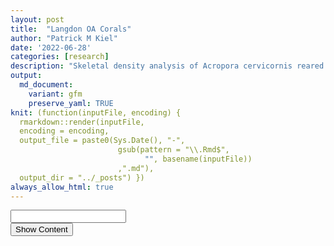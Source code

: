 ```yaml
---
layout: post
title:  "Langdon OA Corals"
author: "Patrick M Kiel"
date: '2022-06-28'
categories: [research]
description: "Skeletal density analysis of Acropora cervicornis reared under ocean acidification and control experiment conditions."
output:
  md_document:
    variant: gfm
    preserve_yaml: TRUE
knit: (function(inputFile, encoding) {
  rmarkdown::render(inputFile, 
  encoding = encoding, 
  output_file = paste0(Sys.Date(), "-",
                        gsub(pattern = "\\.Rmd$",
                              "", basename(inputFile))
                        ,".md"), 
  output_dir = "../_posts") })
always_allow_html: true
---
```


<script type="text/javascript">
function verify() {
  if (document.getElementById('password').value === 'acidification') {
    document.getElementById('HIDDENDIV').classList.remove("hidden"); 
    document.getElementById('credentials').classList.add("hidden"); // Hide the div containing the credentials
  } else {
    alert('Invalid Password! You cannot view this content.');
    password.setSelectionRange(0, password.value.length);
  }
  return false;
}
</script>
<style type="text/css">
/*Change content Display */
.hidden {
  display: none;
}
</style>
<!-- The password box -->

<div id="credentials">

<input type="text" id="password" onkeydown="if (event.keyCode == 13) verify()" />
<br/>
<input id="button" type="button" value="Show Content" onclick="verify()" />

</div>

<!-- The content we want to show after password -->

<div id="HIDDENDIV" class="hidden" markdown="1">

# Overview

Here, I analyze the 11 coral skeletons grown under OA and ambient
conditions. I first investigate the vertical extension and calcification
data collected by the Langdon Lab, and then I look at the response of
skeletal density to OA treatment. I further compare analyses at
different thresholding, different scales of segmentation, and the
different metrics I could standardize densities to facilitate “apples to
apples” comparisons.

To remove genotype-specific variability from the analysis, a subset of 8
genetically distinct corals is selected with 4 corals each in the
acidified group and the control group. The remaining 3 corals, all of
genotype ‘P-Lirman’ and in the control group, are then compared to the
other control corals to piece apart genotypic influence on skeletal bulk
densities.

# Linear Growth Analysis

![](/notebook/images/LangdonCorals/unnamed-chunk-3-1.png)<!-- -->![](/notebook/images/LangdonCorals/unnamed-chunk-3-2.png)<!-- -->![](/notebook/images/LangdonCorals/unnamed-chunk-3-3.png)<!-- -->![](/notebook/images/LangdonCorals/unnamed-chunk-3-4.png)<!-- -->![](/notebook/images/LangdonCorals/unnamed-chunk-3-5.png)<!-- -->

## Statistical Testing

#### Growth

![](/notebook/images/LangdonCorals/unnamed-chunk-4-1.png)<!-- -->

    ## # A tibble: 2 x 4
    ##   treatment variable statistic     p
    ##   <chr>     <chr>        <dbl> <dbl>
    ## 1 HCO2      growth       0.998 0.995
    ## 2 LCO2      growth       0.980 0.902

    ## # A tibble: 1 x 5
    ##     df1   df2 statistic     p variable
    ##   <int> <int>     <dbl> <dbl> <chr>   
    ## 1     1     6      1.32 0.294 growth

<table class=" lightable-classic" style="font-family: &quot;Arial Narrow&quot;, &quot;Source Sans Pro&quot;, sans-serif; margin-left: auto; margin-right: auto;">
<caption>
T-Test Results of Vertical Extension
</caption>
<thead>
<tr>
<th style="text-align:center;font-weight: bold;">
.y.
</th>
<th style="text-align:center;font-weight: bold;">
group1
</th>
<th style="text-align:center;font-weight: bold;">
group2
</th>
<th style="text-align:center;font-weight: bold;">
n1
</th>
<th style="text-align:center;font-weight: bold;">
n2
</th>
<th style="text-align:center;font-weight: bold;">
statistic
</th>
<th style="text-align:center;font-weight: bold;">
df
</th>
<th style="text-align:center;font-weight: bold;">
p
</th>
</tr>
</thead>
<tbody>
<tr>
<td style="text-align:center;">
growth
</td>
<td style="text-align:center;">
HCO2
</td>
<td style="text-align:center;">
LCO2
</td>
<td style="text-align:center;">
4
</td>
<td style="text-align:center;">
4
</td>
<td style="text-align:center;">
2.083
</td>
<td style="text-align:center;">
6
</td>
<td style="text-align:center;">
0.082
</td>
</tr>
</tbody>
</table>
<table class=" lightable-classic" style="font-family: &quot;Arial Narrow&quot;, &quot;Source Sans Pro&quot;, sans-serif; margin-left: auto; margin-right: auto;">
<caption>
Effect Size Results of Vertical Extension
</caption>
<thead>
<tr>
<th style="text-align:center;font-weight: bold;">
.y.
</th>
<th style="text-align:center;font-weight: bold;">
group1
</th>
<th style="text-align:center;font-weight: bold;">
group2
</th>
<th style="text-align:center;font-weight: bold;">
effsize
</th>
<th style="text-align:center;font-weight: bold;">
n1
</th>
<th style="text-align:center;font-weight: bold;">
n2
</th>
<th style="text-align:center;font-weight: bold;">
magnitude
</th>
</tr>
</thead>
<tbody>
<tr>
<td style="text-align:center;">
growth
</td>
<td style="text-align:center;">
HCO2
</td>
<td style="text-align:center;">
LCO2
</td>
<td style="text-align:center;">
1.473
</td>
<td style="text-align:center;">
4
</td>
<td style="text-align:center;">
4
</td>
<td style="text-align:center;">
large
</td>
</tr>
</tbody>
</table>

The mean growth in the HCO2 group was 35.43 mm (SD = 9.77mm), whereas
the mean in LCO2 group was 23.69mm (SD = 5.63mm). A Student’s
two-samples t-test showed that the difference was **not** statistically
significant, t(6) = 2.083, p &gt; 0.05, d = 1.473. Due to the small
sample size, a type 2 error might be happening where we are accepting
the null hypothesis. Further, the different number of days and times of
the year when corals were observed obfuscates any conclusions.

#### Productivity

Using the productivity (growth standardized to initial size) metric from
Lirman *et al.* 2014.
![](/notebook/images/LangdonCorals/unnamed-chunk-5-1.png)<!-- -->

    ## # A tibble: 2 x 4
    ##   treatment variable     statistic     p
    ##   <chr>     <chr>            <dbl> <dbl>
    ## 1 HCO2      productivity     0.962 0.794
    ## 2 LCO2      productivity     0.978 0.890

    ## # A tibble: 1 x 5
    ##     df1   df2 statistic     p variable    
    ##   <int> <int>     <dbl> <dbl> <chr>       
    ## 1     1     6   0.00748 0.934 productivity

<table class=" lightable-classic" style="font-family: &quot;Arial Narrow&quot;, &quot;Source Sans Pro&quot;, sans-serif; margin-left: auto; margin-right: auto;">
<caption>
T-Test Results of Vertical Extension
</caption>
<thead>
<tr>
<th style="text-align:center;font-weight: bold;">
.y.
</th>
<th style="text-align:center;font-weight: bold;">
group1
</th>
<th style="text-align:center;font-weight: bold;">
group2
</th>
<th style="text-align:center;font-weight: bold;">
n1
</th>
<th style="text-align:center;font-weight: bold;">
n2
</th>
<th style="text-align:center;font-weight: bold;">
statistic
</th>
<th style="text-align:center;font-weight: bold;">
df
</th>
<th style="text-align:center;font-weight: bold;">
p
</th>
</tr>
</thead>
<tbody>
<tr>
<td style="text-align:center;">
prod
</td>
<td style="text-align:center;">
HCO2
</td>
<td style="text-align:center;">
LCO2
</td>
<td style="text-align:center;">
4
</td>
<td style="text-align:center;">
4
</td>
<td style="text-align:center;">
-1.125
</td>
<td style="text-align:center;">
6
</td>
<td style="text-align:center;">
0.304
</td>
</tr>
</tbody>
</table>
<table class=" lightable-classic" style="font-family: &quot;Arial Narrow&quot;, &quot;Source Sans Pro&quot;, sans-serif; margin-left: auto; margin-right: auto;">
<caption>
Effect Size Results of Vertical Extension
</caption>
<thead>
<tr>
<th style="text-align:center;font-weight: bold;">
.y.
</th>
<th style="text-align:center;font-weight: bold;">
group1
</th>
<th style="text-align:center;font-weight: bold;">
group2
</th>
<th style="text-align:center;font-weight: bold;">
effsize
</th>
<th style="text-align:center;font-weight: bold;">
n1
</th>
<th style="text-align:center;font-weight: bold;">
n2
</th>
<th style="text-align:center;font-weight: bold;">
magnitude
</th>
</tr>
</thead>
<tbody>
<tr>
<td style="text-align:center;">
prod
</td>
<td style="text-align:center;">
HCO2
</td>
<td style="text-align:center;">
LCO2
</td>
<td style="text-align:center;">
-0.796
</td>
<td style="text-align:center;">
4
</td>
<td style="text-align:center;">
4
</td>
<td style="text-align:center;">
moderate
</td>
</tr>
</tbody>
</table>

The mean productivity in the HCO2 group was 0.04 mm (SD = 0.01mm),
whereas the mean in LCO2 group was 0.05mm (SD = 0.01mm). A Student’s
two-samples t-test showed that the difference was **not** statistically
significant, t(6) = -1.125, p &gt; 0.05, d = -0.796.

#### Number of Days

<table class=" lightable-classic" style="font-family: &quot;Arial Narrow&quot;, &quot;Source Sans Pro&quot;, sans-serif; margin-left: auto; margin-right: auto;">
<caption>
T-Test Results of Vertical Extension
</caption>
<thead>
<tr>
<th style="text-align:center;font-weight: bold;">
.y.
</th>
<th style="text-align:center;font-weight: bold;">
group1
</th>
<th style="text-align:center;font-weight: bold;">
group2
</th>
<th style="text-align:center;font-weight: bold;">
n1
</th>
<th style="text-align:center;font-weight: bold;">
n2
</th>
<th style="text-align:center;font-weight: bold;">
statistic
</th>
<th style="text-align:center;font-weight: bold;">
df
</th>
<th style="text-align:center;font-weight: bold;">
p
</th>
</tr>
</thead>
<tbody>
<tr>
<td style="text-align:center;">
days
</td>
<td style="text-align:center;">
HCO2
</td>
<td style="text-align:center;">
LCO2
</td>
<td style="text-align:center;">
4
</td>
<td style="text-align:center;">
4
</td>
<td style="text-align:center;">
4.154
</td>
<td style="text-align:center;">
3.905
</td>
<td style="text-align:center;">
0.015
</td>
</tr>
</tbody>
</table>
<table class=" lightable-classic" style="font-family: &quot;Arial Narrow&quot;, &quot;Source Sans Pro&quot;, sans-serif; margin-left: auto; margin-right: auto;">
<caption>
Effect Size Results of Vertical Extension
</caption>
<thead>
<tr>
<th style="text-align:center;font-weight: bold;">
.y.
</th>
<th style="text-align:center;font-weight: bold;">
group1
</th>
<th style="text-align:center;font-weight: bold;">
group2
</th>
<th style="text-align:center;font-weight: bold;">
effsize
</th>
<th style="text-align:center;font-weight: bold;">
n1
</th>
<th style="text-align:center;font-weight: bold;">
n2
</th>
<th style="text-align:center;font-weight: bold;">
magnitude
</th>
</tr>
</thead>
<tbody>
<tr>
<td style="text-align:center;">
days
</td>
<td style="text-align:center;">
HCO2
</td>
<td style="text-align:center;">
LCO2
</td>
<td style="text-align:center;">
2.938
</td>
<td style="text-align:center;">
4
</td>
<td style="text-align:center;">
4
</td>
<td style="text-align:center;">
large
</td>
</tr>
</tbody>
</table>

The mean days in experiment of the HCO2 group was 195 days (SD = 45.7),
whereas the mean in LCO2 group was 93 days (SD = NA). A Welch’s
two-samples t-test showed that the difference was statistically
significant, t(3.91) = 4.15, p &lt; 0.05, d = 2.938.

Due to the different number of days, I am trimming the observation of
the OA corals to approximately equal the number of days of the control
corals.

![](/notebook/images/LangdonCorals/unnamed-chunk-7-1.png)<!-- -->![](/notebook/images/LangdonCorals/unnamed-chunk-7-2.png)<!-- -->

# Calcification Analysis

Calcification rates were determined by weekly measurements of buoyant
weight. Mass gained during the experiment was standardized to initial
mass.

![](/notebook/images/LangdonCorals/unnamed-chunk-8-1.png)<!-- -->![](/notebook/images/LangdonCorals/unnamed-chunk-8-2.png)<!-- -->

The data becomes a little messy between December and February near the
end of the experiment with most of this mess centered around January
10th, 2022. Further, the different number of days and times of year as
seen in linear extension data is present here and continues to muddle
conclusions. Regardless, calcification is net positive by taking the
difference in mass from the final and initial measurements.

![](/notebook/images/LangdonCorals/unnamed-chunk-9-1.png)<!-- -->![](/notebook/images/LangdonCorals/unnamed-chunk-9-2.png)<!-- -->

Due to the different number of days, I am trimming the observation of
the OA corals to approximately equal the number of days of the control
corals.

![](/notebook/images/LangdonCorals/unnamed-chunk-10-1.png)<!-- -->![](/notebook/images/LangdonCorals/unnamed-chunk-10-2.png)<!-- -->

## Statistical Testing

![](/notebook/images/LangdonCorals/unnamed-chunk-11-1.png)<!-- -->

    ## # A tibble: 2 x 4
    ##   treatment variable statistic     p
    ##   <chr>     <chr>        <dbl> <dbl>
    ## 1 HCO2      G            0.909 0.479
    ## 2 LCO2      G            0.962 0.792

    ## # A tibble: 1 x 5
    ##     df1   df2 statistic     p variable
    ##   <int> <int>     <dbl> <dbl> <chr>   
    ## 1     1     6     0.290 0.610 G

<table class=" lightable-classic" style="font-family: &quot;Arial Narrow&quot;, &quot;Source Sans Pro&quot;, sans-serif; margin-left: auto; margin-right: auto;">
<caption>
T-Test Results of Vertical Extension
</caption>
<thead>
<tr>
<th style="text-align:center;font-weight: bold;">
.y.
</th>
<th style="text-align:center;font-weight: bold;">
group1
</th>
<th style="text-align:center;font-weight: bold;">
group2
</th>
<th style="text-align:center;font-weight: bold;">
n1
</th>
<th style="text-align:center;font-weight: bold;">
n2
</th>
<th style="text-align:center;font-weight: bold;">
statistic
</th>
<th style="text-align:center;font-weight: bold;">
df
</th>
<th style="text-align:center;font-weight: bold;">
p
</th>
</tr>
</thead>
<tbody>
<tr>
<td style="text-align:center;">
G
</td>
<td style="text-align:center;">
HCO2
</td>
<td style="text-align:center;">
LCO2
</td>
<td style="text-align:center;">
4
</td>
<td style="text-align:center;">
4
</td>
<td style="text-align:center;">
-3.79
</td>
<td style="text-align:center;">
6
</td>
<td style="text-align:center;">
0.009
</td>
</tr>
</tbody>
</table>
<table class=" lightable-classic" style="font-family: &quot;Arial Narrow&quot;, &quot;Source Sans Pro&quot;, sans-serif; margin-left: auto; margin-right: auto;">
<caption>
Effect Size Results of Vertical Extension
</caption>
<thead>
<tr>
<th style="text-align:center;font-weight: bold;">
.y.
</th>
<th style="text-align:center;font-weight: bold;">
group1
</th>
<th style="text-align:center;font-weight: bold;">
group2
</th>
<th style="text-align:center;font-weight: bold;">
effsize
</th>
<th style="text-align:center;font-weight: bold;">
n1
</th>
<th style="text-align:center;font-weight: bold;">
n2
</th>
<th style="text-align:center;font-weight: bold;">
magnitude
</th>
</tr>
</thead>
<tbody>
<tr>
<td style="text-align:center;">
G
</td>
<td style="text-align:center;">
HCO2
</td>
<td style="text-align:center;">
LCO2
</td>
<td style="text-align:center;">
-2.68
</td>
<td style="text-align:center;">
4
</td>
<td style="text-align:center;">
4
</td>
<td style="text-align:center;">
large
</td>
</tr>
</tbody>
</table>

The mean calcification rate in the HCO2 group was 4.85 mg/g/day (SD =
0.77), whereas the mean in LCO2 group was 7.42 mg/g/day (SD = 1.12). A
Student’s two-samples t-test showed that the difference was
statistically significant, t(6) = -3.79, p &lt; 0.01, d = -2.68.

![](/notebook/images/LangdonCorals/unnamed-chunk-12-1.png)<!-- -->

    ## # A tibble: 2 x 4
    ##   treatment variable statistic     p
    ##   <chr>     <chr>        <dbl> <dbl>
    ## 1 HCO2      days         0.917 0.521
    ## 2 LCO2      days         0.810 0.121

    ## # A tibble: 1 x 5
    ##     df1   df2 statistic     p variable
    ##   <int> <int>     <dbl> <dbl> <chr>   
    ## 1     1     6     0.962 0.365 days

<table class=" lightable-classic" style="font-family: &quot;Arial Narrow&quot;, &quot;Source Sans Pro&quot;, sans-serif; margin-left: auto; margin-right: auto;">
<caption>
T-Test Results of Vertical Extension
</caption>
<thead>
<tr>
<th style="text-align:center;font-weight: bold;">
.y.
</th>
<th style="text-align:center;font-weight: bold;">
group1
</th>
<th style="text-align:center;font-weight: bold;">
group2
</th>
<th style="text-align:center;font-weight: bold;">
n1
</th>
<th style="text-align:center;font-weight: bold;">
n2
</th>
<th style="text-align:center;font-weight: bold;">
statistic
</th>
<th style="text-align:center;font-weight: bold;">
df
</th>
<th style="text-align:center;font-weight: bold;">
p
</th>
</tr>
</thead>
<tbody>
<tr>
<td style="text-align:center;">
days
</td>
<td style="text-align:center;">
HCO2
</td>
<td style="text-align:center;">
LCO2
</td>
<td style="text-align:center;">
4
</td>
<td style="text-align:center;">
4
</td>
<td style="text-align:center;">
3.651
</td>
<td style="text-align:center;">
6
</td>
<td style="text-align:center;">
0.011
</td>
</tr>
</tbody>
</table>
<table class=" lightable-classic" style="font-family: &quot;Arial Narrow&quot;, &quot;Source Sans Pro&quot;, sans-serif; margin-left: auto; margin-right: auto;">
<caption>
Effect Size Results of Vertical Extension
</caption>
<thead>
<tr>
<th style="text-align:center;font-weight: bold;">
.y.
</th>
<th style="text-align:center;font-weight: bold;">
group1
</th>
<th style="text-align:center;font-weight: bold;">
group2
</th>
<th style="text-align:center;font-weight: bold;">
effsize
</th>
<th style="text-align:center;font-weight: bold;">
n1
</th>
<th style="text-align:center;font-weight: bold;">
n2
</th>
<th style="text-align:center;font-weight: bold;">
magnitude
</th>
</tr>
</thead>
<tbody>
<tr>
<td style="text-align:center;">
days
</td>
<td style="text-align:center;">
HCO2
</td>
<td style="text-align:center;">
LCO2
</td>
<td style="text-align:center;">
2.582
</td>
<td style="text-align:center;">
4
</td>
<td style="text-align:center;">
4
</td>
<td style="text-align:center;">
large
</td>
</tr>
</tbody>
</table>

The mean days in experiment of the HCO2 group was 242.5 days (SD =
74.44), whereas the mean in LCO2 group was 96.75 days (SD = 28.85). A
Student’s two-samples t-test showed that the difference was
statistically significant, t(6) = 3.65, p &lt; 0.05, d = 2.582.

# Growth Data Summarized

In summary, standardized vertical extension data was not signifcantly
different among treatment groups. However, calcification rates were
significantly different, with acidified groups having significantly less
calcification rates.

Most importantly, the length of observation was significantly different
with control corals observed in the experiment significantly less than
acidified treatment corals. This is critical for phenotypically plastic
corals such as *A. cervicornis* (Kuffner *et al.* 2017), where the
corals’ morphology and bulk density will be shaped by its environment
over short amounts of time. Thus, the longer exposure of corals in lab
conditions will artificially increase its bulk density compared to
corals held in the lab over much shorter time frames. This is because
nursery grown corals grow in the midwater column and are highly porous
compared to corals grown in a lab which are affixed to a tag and held
stationary in an aquarium. Over time, the density will increase, and the
amount of this density increase is directly proportional to time in the
lab and any experimental conditions (acidified treatment). Since there
is a difference in these two variables (length of time and
control/treatment), we are unable to parse apart the relative
significance of each of these factors, particularly with the small
sample size present.

# Skeletal Density Analysis

![Segmentation of
CT-Scan](/notebook/images/LangdonCorals/ctSegmentation.jpg)

Skeletal density of the corals was measured by CT scanning with a
Siemens Somatom Volume Zoom CT scanner at a resolution of
0.1mm scan<sup> − 1</sup>. The three dimensional reconstruction was
digitally bisected using the software Amira (ThermoFischer Scientific)
at the distance of new growth from the most distal slice of the apical
branch. Materials were first assigned ‘Old Growth’ (red) and ‘New
Growth’ (blue), where ‘Old Growth’ denotes the portion of the skeleton
that was present at the beginning of the experiment and ‘New Growth’
denotes the portion of the skeleton that is grown under treatment
conditions. The ‘New Growth’ section was then further segmented into
‘apical’ (purple) and ‘distal’ (green), where ‘apical’ and ‘distal’
denote 7.5mm sections of new growth. These standardized subsections
permit additional analyses of the skeletal densities. Finally, ‘Old
Growth’ and ‘New Growth’ were combined to do bulk scale analyses on the
complete coral.

Because coral growth has vertical and lateral components, the ‘Old
Growth’ material contains the initial skeleton and laterally grown
calcium carbonate. However, we are unable to accurately parse apart
these two growth forms in this material. Thus, ‘New Growth’, or the
portion of the skeleton that grew above the maximum height of the
initial skeleton, is the only section of the coral we can accurately
analyze for treatment effect on skeletal density.

Bisected Slice = Distal Slice − \[(*H*<sub>*f*</sub> − *H*<sub>*i*</sub>) \* 10\]
where *H* is measured in mm, and slices represent 0.1mm of the
skeleton’s reconstruction.

Then, holes were filled of the reconstruction to enclose the volume of
the skeleton to be comparable with methods that determine skeletal
density using the buoyant weight technique of wax sealed coral
fragments. Finally, the mean brightness of the entire volume of new
growth was converted to real-world skeletal density using aragonite
density phantoms.

Two different material thresholds were selected for further comparison.
The lab standard is to use -250, but I additionally tested -800 to
prevent the clipping of low brightness data that may occur near the
columella, apical tip, and the edge of the thecas. The result is the
increased volume of the reconstruction and a slight increase in the
brightness cumulative sum count, resulting in a overall reduction in
average determined density. I compare the different values of the new
growth at each of these thresholds in more depth below.

## Old Growth v New Growth

<table class=" lightable-classic" style="font-family: &quot;Arial Narrow&quot;, &quot;Source Sans Pro&quot;, sans-serif; margin-left: auto; margin-right: auto;">
<caption>
Density of bisected coral skeletons in g/cm^3, analyzed at standard -250
thresholding
</caption>
<thead>
<tr>
<th style="text-align:center;font-weight: bold;">
coral
</th>
<th style="text-align:center;font-weight: bold;">
treatment
</th>
<th style="text-align:center;font-weight: bold;">
Coral
</th>
<th style="text-align:center;font-weight: bold;">
NewGrowth
</th>
<th style="text-align:center;font-weight: bold;">
OldGrowth
</th>
</tr>
</thead>
<tbody>
<tr>
<td style="text-align:center;">
108b
</td>
<td style="text-align:center;">
HCO2
</td>
<td style="text-align:center;">
1.941
</td>
<td style="text-align:center;">
1.741
</td>
<td style="text-align:center;">
2.023
</td>
</tr>
<tr>
<td style="text-align:center;">
157
</td>
<td style="text-align:center;">
HCO2
</td>
<td style="text-align:center;">
1.789
</td>
<td style="text-align:center;">
1.700
</td>
<td style="text-align:center;">
1.866
</td>
</tr>
<tr>
<td style="text-align:center;">
187b
</td>
<td style="text-align:center;">
HCO2
</td>
<td style="text-align:center;">
1.661
</td>
<td style="text-align:center;">
1.432
</td>
<td style="text-align:center;">
1.755
</td>
</tr>
<tr>
<td style="text-align:center;">
271b
</td>
<td style="text-align:center;">
LCO2
</td>
<td style="text-align:center;">
1.501
</td>
<td style="text-align:center;">
1.168
</td>
<td style="text-align:center;">
1.590
</td>
</tr>
<tr>
<td style="text-align:center;">
433b
</td>
<td style="text-align:center;">
HCO2
</td>
<td style="text-align:center;">
2.015
</td>
<td style="text-align:center;">
1.537
</td>
<td style="text-align:center;">
2.087
</td>
</tr>
<tr>
<td style="text-align:center;">
439b
</td>
<td style="text-align:center;">
LCO2
</td>
<td style="text-align:center;">
1.779
</td>
<td style="text-align:center;">
1.520
</td>
<td style="text-align:center;">
1.818
</td>
</tr>
<tr>
<td style="text-align:center;">
456b
</td>
<td style="text-align:center;">
LCO2
</td>
<td style="text-align:center;">
1.632
</td>
<td style="text-align:center;">
1.457
</td>
<td style="text-align:center;">
1.672
</td>
</tr>
<tr>
<td style="text-align:center;">
496
</td>
<td style="text-align:center;">
LCO2
</td>
<td style="text-align:center;">
1.617
</td>
<td style="text-align:center;">
1.362
</td>
<td style="text-align:center;">
1.656
</td>
</tr>
</tbody>
</table>

![](/notebook/images/LangdonCorals/unnamed-chunk-13-1.png)<!-- -->

Across all materials, corals grown under LCO2 (control) are less dense
than treatment corals. Further, New Growth is less dense than Old Growth
which makes sense as the Old Growth contains the initial skeleton
present at the beginning of the experiment with the addition of lateral
thickening. Further, New Growth contains the fast growing apical branch
which is less dense than the basal portion of the colony.

The decreased density in control corals compared to acidified corals is
surprising, and does not agree with previous OA literature (Tambutte *et
al.* 2015; Mollica *et al.* 2018). One interpretation is that the
treatment group had significant effect on both the vertical extension
and the lateral thickening of coral growth, and thus treatment effect is
apparent in both the ‘New Growth’ and ‘Old Growth’ materials. As
mentioned before, this was to be expected, however we cannot parse apart
skeleton grown under treatment conditions in the Old Growth section.
**More likely, the differences in density is a factor of the amount of
time held in the experiment.**

### Statistical Testing

![](/notebook/images/LangdonCorals/unnamed-chunk-14-1.png)<!-- -->

    ## # A tibble: 6 x 5
    ##   treatment material  variable statistic     p
    ##   <chr>     <chr>     <chr>        <dbl> <dbl>
    ## 1 HCO2      Coral     density      0.963 0.796
    ## 2 HCO2      NewGrowth density      0.923 0.555
    ## 3 HCO2      OldGrowth density      0.950 0.719
    ## 4 LCO2      Coral     density      0.960 0.782
    ## 5 LCO2      NewGrowth density      0.939 0.651
    ## 6 LCO2      OldGrowth density      0.916 0.512

    ## # A tibble: 3 x 6
    ##   material    df1   df2 statistic     p variable
    ##   <chr>     <int> <int>     <dbl> <dbl> <chr>   
    ## 1 Coral         1     6    1.16   0.323 density 
    ## 2 NewGrowth     1     6    0.0137 0.911 density 
    ## 3 OldGrowth     1     6    1.95   0.212 density

<table class=" lightable-classic" style="font-family: &quot;Arial Narrow&quot;, &quot;Source Sans Pro&quot;, sans-serif; margin-left: auto; margin-right: auto;">
<caption>
Student’s T-Test Results of Standardized Density of Both Materials
</caption>
<thead>
<tr>
<th style="text-align:center;font-weight: bold;">
material
</th>
<th style="text-align:center;font-weight: bold;">
.y.
</th>
<th style="text-align:center;font-weight: bold;">
group1
</th>
<th style="text-align:center;font-weight: bold;">
group2
</th>
<th style="text-align:center;font-weight: bold;">
n1
</th>
<th style="text-align:center;font-weight: bold;">
n2
</th>
<th style="text-align:center;font-weight: bold;">
statistic
</th>
<th style="text-align:center;font-weight: bold;">
df
</th>
<th style="text-align:center;font-weight: bold;">
p
</th>
</tr>
</thead>
<tbody>
<tr>
<td style="text-align:center;">
Coral
</td>
<td style="text-align:center;">
density
</td>
<td style="text-align:center;">
HCO2
</td>
<td style="text-align:center;">
LCO2
</td>
<td style="text-align:center;">
4
</td>
<td style="text-align:center;">
4
</td>
<td style="text-align:center;">
2.248
</td>
<td style="text-align:center;">
6
</td>
<td style="text-align:center;">
0.066
</td>
</tr>
<tr>
<td style="text-align:center;">
NewGrowth
</td>
<td style="text-align:center;">
density
</td>
<td style="text-align:center;">
HCO2
</td>
<td style="text-align:center;">
LCO2
</td>
<td style="text-align:center;">
4
</td>
<td style="text-align:center;">
4
</td>
<td style="text-align:center;">
2.146
</td>
<td style="text-align:center;">
6
</td>
<td style="text-align:center;">
0.076
</td>
</tr>
<tr>
<td style="text-align:center;">
OldGrowth
</td>
<td style="text-align:center;">
density
</td>
<td style="text-align:center;">
HCO2
</td>
<td style="text-align:center;">
LCO2
</td>
<td style="text-align:center;">
4
</td>
<td style="text-align:center;">
4
</td>
<td style="text-align:center;">
2.783
</td>
<td style="text-align:center;">
6
</td>
<td style="text-align:center;">
0.032
</td>
</tr>
</tbody>
</table>
<table class=" lightable-classic" style="font-family: &quot;Arial Narrow&quot;, &quot;Source Sans Pro&quot;, sans-serif; margin-left: auto; margin-right: auto;">
<caption>
Effect Size Results of Standardized Density of Both Materials
</caption>
<thead>
<tr>
<th style="text-align:center;font-weight: bold;">
.y.
</th>
<th style="text-align:center;font-weight: bold;">
group1
</th>
<th style="text-align:center;font-weight: bold;">
group2
</th>
<th style="text-align:center;font-weight: bold;">
effsize
</th>
<th style="text-align:center;font-weight: bold;">
material
</th>
<th style="text-align:center;font-weight: bold;">
n1
</th>
<th style="text-align:center;font-weight: bold;">
n2
</th>
<th style="text-align:center;font-weight: bold;">
magnitude
</th>
</tr>
</thead>
<tbody>
<tr>
<td style="text-align:center;">
density
</td>
<td style="text-align:center;">
HCO2
</td>
<td style="text-align:center;">
LCO2
</td>
<td style="text-align:center;">
1.589
</td>
<td style="text-align:center;">
Coral
</td>
<td style="text-align:center;">
4
</td>
<td style="text-align:center;">
4
</td>
<td style="text-align:center;">
large
</td>
</tr>
<tr>
<td style="text-align:center;">
density
</td>
<td style="text-align:center;">
HCO2
</td>
<td style="text-align:center;">
LCO2
</td>
<td style="text-align:center;">
1.518
</td>
<td style="text-align:center;">
NewGrowth
</td>
<td style="text-align:center;">
4
</td>
<td style="text-align:center;">
4
</td>
<td style="text-align:center;">
large
</td>
</tr>
<tr>
<td style="text-align:center;">
density
</td>
<td style="text-align:center;">
HCO2
</td>
<td style="text-align:center;">
LCO2
</td>
<td style="text-align:center;">
1.968
</td>
<td style="text-align:center;">
OldGrowth
</td>
<td style="text-align:center;">
4
</td>
<td style="text-align:center;">
4
</td>
<td style="text-align:center;">
large
</td>
</tr>
</tbody>
</table>

A Student’s two-samples t-test only showed statistically significant
differences for the OldGrowth material, t(6) = 2.783, p &lt; 0.05, d =
1.968. The New Growth material and the complete coral was just outside
our significance threshold. There exist three interpretations: 1) The
skeletons were significantly different prior to the experiment and the
treatment did not alter the densities, or 2) the control treatment
precluded the lateral thickening of the corals while maintaining the
linear extension as evidenced by the similiar producitivty values and
densities of new growth, yet old growth (existing + latral thickening)
was diminished. This interpretation would be characteristic of growth
patterns seen in the literature for acidified groups, and not ambient
control groups. Or 3) the increase in density (although only significant
at the old growth) is a factor of the length of time in the treatment
with the theory explained above. Again, it is important to place these
interpretations alongside the small samples size.

## Thresholding Differences

As mentioned in the overview, the lab standard for analysis of coral CT
Scans is to set the lower threshold limit at -250. This clips some
brightness data and shrinks the calculated volume of the reconstruction
with the benefit of definitively selecting coral material only and not
air or other non-coral material. Since we are exploring low density
growth patterns in a controlled experiment, I sought to forgoe the
benefits of the conservative thresholding and employed a liberal
thresholding of -800.

Here, I am comparing the different determinations of the two settings.
In the image below you can see two identical slices at the different
thresholding limits. It is barely noticeable at this scale to the naked
eye, but there is slightly more material included in the -800
thresholding with the width of the columella being less than the width
of the columella in the -250. Thus, the increased thresholding permits
the region of interest (skeletal material) to penetrate into this low
density portion of the skeleton.

![CT-Scan Analysis Threshold
Compare](/notebook/images/LangdonCorals/thresholdCompare.jpg)

<table class=" lightable-classic" style="font-family: &quot;Arial Narrow&quot;, &quot;Source Sans Pro&quot;, sans-serif; margin-left: auto; margin-right: auto;">
<caption>
Average % Differences between -800 and -250 Thresholding
</caption>
<thead>
<tr>
<th style="text-align:center;font-weight: bold;">
metric
</th>
<th style="text-align:center;font-weight: bold;">
mean
</th>
<th style="text-align:center;font-weight: bold;">
sd
</th>
</tr>
</thead>
<tbody>
<tr>
<td style="text-align:center;">
density
</td>
<td style="text-align:center;">
-14.0
</td>
<td style="text-align:center;">
5.0
</td>
</tr>
<tr>
<td style="text-align:center;">
volume
</td>
<td style="text-align:center;">
17.2
</td>
<td style="text-align:center;">
7.1
</td>
</tr>
</tbody>
</table>

On average, the -800 thresholded reconstruction has a volume 17.2%
greater than the -250 reconstruction by including more low density
material, resulting in an average determined density 14% less than the
-250 reconstruction. This lines up well with our theory of segmentation.
Certainly, a -250 reconstruction should not be compared to a -800
reconstruction, but the variability between the two is fairly uniform
among the group.

With that in mind, I will proceed with the -800 reconstruction and
subseciton out materials in the New Growth material. These densities
will be differen than the New Growth shown above and will only be
compared to other -800 reconstructions.

## Subsectioning New Growth

![](/notebook/images/LangdonCorals/unnamed-chunk-16-1.png)<!-- -->

### Statistical Testing

![](/notebook/images/LangdonCorals/unnamed-chunk-17-1.png)<!-- -->

    ## # A tibble: 8 x 5
    ##   treatment material  variable statistic     p
    ##   <chr>     <fct>     <chr>        <dbl> <dbl>
    ## 1 HCO2      NewGrowth density      0.881 0.343
    ## 2 HCO2      apical    density      0.959 0.775
    ## 3 HCO2      remainder density      0.879 0.333
    ## 4 HCO2      distal    density      0.897 0.415
    ## 5 LCO2      NewGrowth density      0.982 0.911
    ## 6 LCO2      apical    density      0.864 0.273
    ## 7 LCO2      remainder density      0.841 0.198
    ## 8 LCO2      distal    density      0.963 0.800

    ## # A tibble: 4 x 6
    ##   material    df1   df2 statistic      p variable
    ##   <fct>     <int> <int>     <dbl>  <dbl> <chr>   
    ## 1 NewGrowth     1     6      4.81 0.0708 density 
    ## 2 apical        1     6      3.93 0.0948 density 
    ## 3 remainder     1     6      7.54 0.0335 density 
    ## 4 distal        1     6     12.3  0.0127 density

<table class=" lightable-classic" style="font-family: &quot;Arial Narrow&quot;, &quot;Source Sans Pro&quot;, sans-serif; margin-left: auto; margin-right: auto;">
<caption>
Student’s T-Test Results of Standardized Density of Both Materials
</caption>
<thead>
<tr>
<th style="text-align:center;font-weight: bold;">
material
</th>
<th style="text-align:center;font-weight: bold;">
.y.
</th>
<th style="text-align:center;font-weight: bold;">
group1
</th>
<th style="text-align:center;font-weight: bold;">
group2
</th>
<th style="text-align:center;font-weight: bold;">
n1
</th>
<th style="text-align:center;font-weight: bold;">
n2
</th>
<th style="text-align:center;font-weight: bold;">
statistic
</th>
<th style="text-align:center;font-weight: bold;">
df
</th>
<th style="text-align:center;font-weight: bold;">
p
</th>
</tr>
</thead>
<tbody>
<tr>
<td style="text-align:center;">
NewGrowth
</td>
<td style="text-align:center;">
density
</td>
<td style="text-align:center;">
HCO2
</td>
<td style="text-align:center;">
LCO2
</td>
<td style="text-align:center;">
4
</td>
<td style="text-align:center;">
4
</td>
<td style="text-align:center;">
2.486
</td>
<td style="text-align:center;">
4.354
</td>
<td style="text-align:center;">
0.063
</td>
</tr>
<tr>
<td style="text-align:center;">
apical
</td>
<td style="text-align:center;">
density
</td>
<td style="text-align:center;">
HCO2
</td>
<td style="text-align:center;">
LCO2
</td>
<td style="text-align:center;">
4
</td>
<td style="text-align:center;">
4
</td>
<td style="text-align:center;">
1.087
</td>
<td style="text-align:center;">
4.614
</td>
<td style="text-align:center;">
0.330
</td>
</tr>
<tr>
<td style="text-align:center;">
remainder
</td>
<td style="text-align:center;">
density
</td>
<td style="text-align:center;">
HCO2
</td>
<td style="text-align:center;">
LCO2
</td>
<td style="text-align:center;">
4
</td>
<td style="text-align:center;">
4
</td>
<td style="text-align:center;">
2.608
</td>
<td style="text-align:center;">
3.988
</td>
<td style="text-align:center;">
0.060
</td>
</tr>
<tr>
<td style="text-align:center;">
distal
</td>
<td style="text-align:center;">
density
</td>
<td style="text-align:center;">
HCO2
</td>
<td style="text-align:center;">
LCO2
</td>
<td style="text-align:center;">
4
</td>
<td style="text-align:center;">
4
</td>
<td style="text-align:center;">
2.914
</td>
<td style="text-align:center;">
4.132
</td>
<td style="text-align:center;">
0.042
</td>
</tr>
</tbody>
</table>
<table class=" lightable-classic" style="font-family: &quot;Arial Narrow&quot;, &quot;Source Sans Pro&quot;, sans-serif; margin-left: auto; margin-right: auto;">
<caption>
Effect Size Results of Standardized Density of Both Materials
</caption>
<thead>
<tr>
<th style="text-align:center;font-weight: bold;">
.y.
</th>
<th style="text-align:center;font-weight: bold;">
group1
</th>
<th style="text-align:center;font-weight: bold;">
group2
</th>
<th style="text-align:center;font-weight: bold;">
effsize
</th>
<th style="text-align:center;font-weight: bold;">
material
</th>
<th style="text-align:center;font-weight: bold;">
n1
</th>
<th style="text-align:center;font-weight: bold;">
n2
</th>
<th style="text-align:center;font-weight: bold;">
magnitude
</th>
</tr>
</thead>
<tbody>
<tr>
<td style="text-align:center;">
density
</td>
<td style="text-align:center;">
HCO2
</td>
<td style="text-align:center;">
LCO2
</td>
<td style="text-align:center;">
1.758
</td>
<td style="text-align:center;">
NewGrowth
</td>
<td style="text-align:center;">
4
</td>
<td style="text-align:center;">
4
</td>
<td style="text-align:center;">
large
</td>
</tr>
<tr>
<td style="text-align:center;">
density
</td>
<td style="text-align:center;">
HCO2
</td>
<td style="text-align:center;">
LCO2
</td>
<td style="text-align:center;">
0.769
</td>
<td style="text-align:center;">
apical
</td>
<td style="text-align:center;">
4
</td>
<td style="text-align:center;">
4
</td>
<td style="text-align:center;">
moderate
</td>
</tr>
<tr>
<td style="text-align:center;">
density
</td>
<td style="text-align:center;">
HCO2
</td>
<td style="text-align:center;">
LCO2
</td>
<td style="text-align:center;">
1.844
</td>
<td style="text-align:center;">
remainder
</td>
<td style="text-align:center;">
4
</td>
<td style="text-align:center;">
4
</td>
<td style="text-align:center;">
large
</td>
</tr>
<tr>
<td style="text-align:center;">
density
</td>
<td style="text-align:center;">
HCO2
</td>
<td style="text-align:center;">
LCO2
</td>
<td style="text-align:center;">
2.061
</td>
<td style="text-align:center;">
distal
</td>
<td style="text-align:center;">
4
</td>
<td style="text-align:center;">
4
</td>
<td style="text-align:center;">
large
</td>
</tr>
</tbody>
</table>

A Welch’s two-sample t-test only showed statistically significant
differences for the distal material, t(4.13) = 2.91, p &lt; 0.05, d =
2.061. The remainder material and the new growth material analyzed as a
whole was just outside our significance threshold, and the apical
matrial was highly variable and not significantly different, p &gt;
0.33. Thus, from the distal to apical regions of the new growth,
variability within treatment group increases and the ability to detect
treatment effect decreases. This falls in line with our understanding of
coral growth in the highly variable, fast growing apical tips. Further,
this closely aligns with the prior analysis of new growth v old growth,
where new growth was not signifcantly different between control and
treatment, but old growth was different between the groups. Finally, the
trend of denser skeletons in the control group compared to the treatment
group aligns with the previous analysis with the likely cause being the
amount of days grown in the lab.

## Estimating Mass Gain

Calcification can also be determined by multiplying the volume of the
new growth section by the average density of this material. We can
compare this calculated mass to to the buoyant weight data. We can
further see which thresholding has a better fit with the buoyant weight
data to add to our comparison of thesholding differnces.

![](/notebook/images/LangdonCorals/unnamed-chunk-18-1.png)<!-- -->

    ## 
    ## Call:
    ## lm(formula = calcMass ~ newMass, data = newMass)
    ## 
    ## Residuals:
    ##     Min      1Q  Median      3Q     Max 
    ## -0.6187 -0.3328 -0.1018  0.2494  1.0180 
    ## 
    ## Coefficients:
    ##             Estimate Std. Error t value Pr(>|t|)  
    ## (Intercept)   0.3837     0.3522   1.089   0.2943  
    ## newMass       0.3078     0.1332   2.312   0.0365 *
    ## ---
    ## Signif. codes:  0 '***' 0.001 '**' 0.01 '*' 0.05 '.' 0.1 ' ' 1
    ## 
    ## Residual standard error: 0.4958 on 14 degrees of freedom
    ## Multiple R-squared:  0.2762, Adjusted R-squared:  0.2246 
    ## F-statistic: 5.344 on 1 and 14 DF,  p-value: 0.03653

Multiplying ct scan density and volume underestimates the derived mass
gain as compared to buoyant weight data. To some extent, this was to be
expected. Calcification takes place not only in the new growth, but also
in the lateral thickening of the old growth section which was not
included in the CT Scan derived mass. Except for one data point which
nearly has a 1:1 relationship (85%), the other 7 corals have their
calculated mass gain at about 43% of mass gain as measured by buoyant
weight.

There was no observable difference in calculation of mass between the
250 and 800 thresholded reconstructions. Again, this was to be expected
as calculated gain in mass is the product of volume and density. The two
different reconstructions have nearly equal and opposite determinations
of each, balacing out the equation and resulting in nearly similar mass;
(vol<sub>250</sub> &lt; vol<sub>800</sub>, *ρ*<sub>250</sub> &gt; *ρ*<sub>800</sub>, mass<sub>250</sub> ≈ mass<sub>800</sub>,

## Standardization Metrics

### Number of Days in Treatment

Due to the different number of days in treatment and control groups, I
am tempted to standardize the density of the corals to its number of
days in treatment. This should standardize the number of days an
individual coral was able to fill in its skeleton in the laboratory at
its specified treatment.

There are multiple caveats: 1) we have already sectoned out the new
growth in the treatment, 2) units will be expressed in density/days
which is an arbitrary unit without a real-world meaning, and 3) the
range of the days are fairly large (&gt;150 days difference between
group means), and the data may just be incomparable.

![](/notebook/images/LangdonCorals/unnamed-chunk-19-1.png)<!-- -->![](/notebook/images/LangdonCorals/unnamed-chunk-19-2.png)<!-- -->

Nevertheless, here is the data standardized to the number of days in
treatment.

![](/notebook/images/LangdonCorals/unnamed-chunk-20-1.png)<!-- -->![](/notebook/images/LangdonCorals/unnamed-chunk-20-2.png)<!-- -->

Now, there are significant differences with LCO2 corals being denser
than OA corals. However, the differences across sectioned materials and
different thresholds is nearly uniform, suggesting that the driving
force is not the difference in densities of each material (as shown
above in the normal data and backed with theory), but rather the
standardizing metric. Furher, the differences reflect the boxplot above
showing the difference in number of days

I conclude that standardizing to the number of days in treatment is not
an appropriate metric.

### Initial Height of Coral

Just as we standardized total vertical extension to initial height of
the coral, we can standardize density of the coral to its initial
height. However, this shares many of the same caveats from above, namely
that density/height is an arbitrary, potentially meaningless unit.

![](/notebook/images/LangdonCorals/unnamed-chunk-21-1.png)<!-- -->![](/notebook/images/LangdonCorals/unnamed-chunk-21-2.png)<!-- -->![](/notebook/images/LangdonCorals/unnamed-chunk-21-3.png)<!-- -->![](/notebook/images/LangdonCorals/unnamed-chunk-21-4.png)<!-- -->

    ## # A tibble: 3 x 9
    ##   material  .y.     group1 group2    n1    n2 statistic    df     p
    ## * <chr>     <chr>   <chr>  <chr>  <int> <int>     <dbl> <dbl> <dbl>
    ## 1 Coral     density HCO2   LCO2       4     4      1.42     6 0.206
    ## 2 NewGrowth density HCO2   LCO2       4     4      1.25     6 0.257
    ## 3 OldGrowth density HCO2   LCO2       4     4      1.52     6 0.18

    ## # A tibble: 4 x 9
    ##   material  .y.     group1 group2    n1    n2 statistic    df     p
    ## * <fct>     <chr>   <chr>  <chr>  <int> <int>     <dbl> <dbl> <dbl>
    ## 1 NewGrowth density HCO2   LCO2       4     4     1.34      6 0.229
    ## 2 apical    density HCO2   LCO2       4     4     0.979     6 0.366
    ## 3 remainder density HCO2   LCO2       4     4     1.38      6 0.216
    ## 4 distal    density HCO2   LCO2       4     4     1.39      6 0.215

Here, we see the same initial pattern with OA corals generally more
dense than control corals. However, significant differences between any
material has been lost. HCO2 corals had more variable initial height but
the mean value did not differ significantly.

### Initial Mass of Coral

Same concept, but using initial mass to standardize just as we did for
calcification.

![](/notebook/images/LangdonCorals/unnamed-chunk-22-1.png)<!-- -->![](/notebook/images/LangdonCorals/unnamed-chunk-22-2.png)<!-- -->![](/notebook/images/LangdonCorals/unnamed-chunk-22-3.png)<!-- -->![](/notebook/images/LangdonCorals/unnamed-chunk-22-4.png)<!-- -->

    ## # A tibble: 3 x 9
    ##   material  .y.     group1 group2    n1    n2 statistic    df      p
    ## * <chr>     <chr>   <chr>  <chr>  <int> <int>     <dbl> <dbl>  <dbl>
    ## 1 Coral     density HCO2   LCO2       4     4      2.14     6 0.076 
    ## 2 NewGrowth density HCO2   LCO2       4     4      1.68     6 0.145 
    ## 3 OldGrowth density HCO2   LCO2       4     4      2.29     6 0.0622

    ## # A tibble: 4 x 9
    ##   material  .y.     group1 group2    n1    n2 statistic    df     p
    ## * <fct>     <chr>   <chr>  <chr>  <int> <int>     <dbl> <dbl> <dbl>
    ## 1 NewGrowth density HCO2   LCO2       4     4      1.73     6 0.134
    ## 2 apical    density HCO2   LCO2       4     4      1.22     6 0.267
    ## 3 remainder density HCO2   LCO2       4     4      1.74     6 0.132
    ## 4 distal    density HCO2   LCO2       4     4      1.81     6 0.12

Again, the same initial pattern with significant differences between any
material lost.

# Genotype Variability

Finally, it is important to compare the variability of the population to
the variability of a genoype within that population to begin to
understand genotype-specific sensitivities. Here, I compare 3 ramets of
P-Lirman grown under LCO2 conditions and compare it to all LCO2 corals

![](/notebook/images/LangdonCorals/unnamed-chunk-23-1.png)<!-- -->![](/notebook/images/LangdonCorals/unnamed-chunk-23-2.png)<!-- -->

    ## # A tibble: 3 x 6
    ## # Groups:   material [3]
    ##   material  threshold statistic p.value parameter method                        
    ##   <chr>         <dbl>     <dbl>   <dbl>     <dbl> <chr>                         
    ## 1 Coral           250      2.70   0.260         2 Bartlett test of homogeneity ~
    ## 2 NewGrowth       250      2.65   0.266         2 Bartlett test of homogeneity ~
    ## 3 OldGrowth       250      2.55   0.279         2 Bartlett test of homogeneity ~

![](/notebook/images/LangdonCorals/unnamed-chunk-23-3.png)<!-- -->

    ##   Tukey multiple comparisons of means
    ##     95% family-wise confidence level
    ## 
    ## Fit: aov(formula = density ~ genotype, data = .)
    ## 
    ## $genotype
    ##                                  diff          lwr        upr     p adj
    ## P-Lirman-Everything Else   0.25151849  0.040800773 0.46223621 0.0156768
    ## total pop-Everything Else  0.15266046 -0.008427085 0.31374800 0.0666405
    ## total pop-P-Lirman        -0.09885804 -0.278558712 0.08084264 0.3864274

From this data, there are significant differences of skeletal density
among the genotype P-Lirman as compared to the rest of the population
(p&lt;0.05). However, when grouped together, there is no difference of
P-Lirman (p=0.386). This could suggest that there is significant
genotypic variability, shown here with only 3 corals compared to the 8
other corals. Certainly, more analysis needs to be done.

</div>
